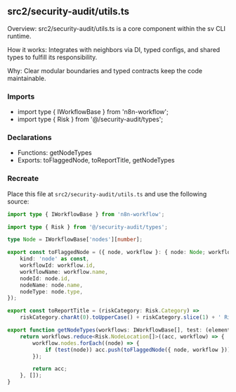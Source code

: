 ## src2/security-audit/utils.ts

Overview: src2/security-audit/utils.ts is a core component within the sv CLI runtime.

How it works: Integrates with neighbors via DI, typed configs, and shared types to fulfill its responsibility.

Why: Clear modular boundaries and typed contracts keep the code maintainable.

### Imports

- import type { IWorkflowBase } from 'n8n-workflow';
- import type { Risk } from '@/security-audit/types';

### Declarations

- Functions: getNodeTypes
- Exports: toFlaggedNode, toReportTitle, getNodeTypes

### Recreate

Place this file at `src2/security-audit/utils.ts` and use the following source:

```ts
import type { IWorkflowBase } from 'n8n-workflow';

import type { Risk } from '@/security-audit/types';

type Node = IWorkflowBase['nodes'][number];

export const toFlaggedNode = ({ node, workflow }: { node: Node; workflow: IWorkflowBase }) => ({
	kind: 'node' as const,
	workflowId: workflow.id,
	workflowName: workflow.name,
	nodeId: node.id,
	nodeName: node.name,
	nodeType: node.type,
});

export const toReportTitle = (riskCategory: Risk.Category) =>
	riskCategory.charAt(0).toUpperCase() + riskCategory.slice(1) + ' Risk Report';

export function getNodeTypes(workflows: IWorkflowBase[], test: (element: Node) => boolean) {
	return workflows.reduce<Risk.NodeLocation[]>((acc, workflow) => {
		workflow.nodes.forEach((node) => {
			if (test(node)) acc.push(toFlaggedNode({ node, workflow }));
		});

		return acc;
	}, []);
}

```
